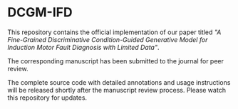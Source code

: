 # DCGM-IFD

This repository contains the official implementation of our paper titled *"A Fine-Grained Discriminative Condition-Guided Generative Model for Induction Motor Fault Diagnosis with Limited Data"*. 

The corresponding manuscript has been submitted to the journal for peer review.

The complete source code with detailed annotations and usage instructions will be released shortly after the manuscript review process. Please watch this repository for updates.

